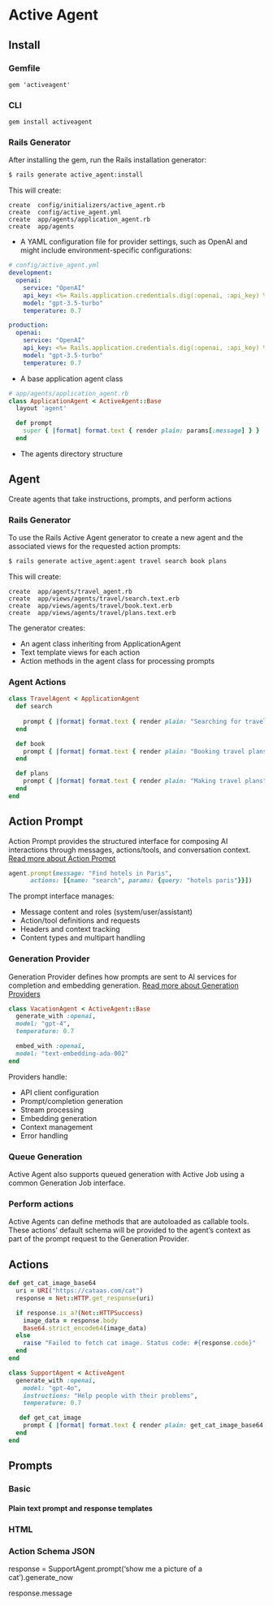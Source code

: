 # Active Agent

## Install

### Gemfile
`gem 'activeagent'`

### CLI
`gem install activeagent`

### Rails Generator
After installing the gem, run the Rails installation generator:

```bash
$ rails generate active_agent:install
```

This will create:
```
create  config/initializers/active_agent.rb
create  config/active_agent.yml
create  app/agents/application_agent.rb
create  app/agents
```

- A YAML configuration file for provider settings, such as OpenAI and might include environment-specific configurations:

```yaml
# config/active_agent.yml
development:
  openai:
    service: "OpenAI"
    api_key: <%= Rails.application.credentials.dig(:openai, :api_key) %>
    model: "gpt-3.5-turbo"
    temperature: 0.7

production:
  openai:
    service: "OpenAI"
    api_key: <%= Rails.application.credentials.dig(:openai, :api_key) %>
    model: "gpt-3.5-turbo"
    temperature: 0.7

```
- A base application agent class
```ruby
# app/agents/application_agent.rb
class ApplicationAgent < ActiveAgent::Base
  layout 'agent'

  def prompt
    super { |format| format.text { render plain: params[:message] } }
  end
```
- The agents directory structure

## Agent
Create agents that take instructions, prompts, and perform actions

### Rails Generator
To use the Rails Active Agent generator to create a new agent and the associated views for the requested action prompts:

```bash
$ rails generate active_agent:agent travel search book plans 
```
This will create:
```
create  app/agents/travel_agent.rb
create  app/views/agents/travel/search.text.erb
create  app/views/agents/travel/book.text.erb
create  app/views/agents/travel/plans.text.erb
```

The generator creates:
- An agent class inheriting from ApplicationAgent
- Text template views for each action
- Action methods in the agent class for processing prompts

### Agent Actions
```ruby
class TravelAgent < ApplicationAgent
  def search
    
    prompt { |format| format.text { render plain: "Searching for travel options" } }
  end

  def book
    prompt { |format| format.text { render plain: "Booking travel plans" } }
  end

  def plans
    prompt { |format| format.text { render plain: "Making travel plans" } }
  end
end
```

## Action Prompt

Action Prompt provides the structured interface for composing AI interactions through messages, actions/tools, and conversation context. [Read more about Action Prompt](lib/active_agent/action_prompt/README.md)

```ruby
agent.prompt(message: "Find hotels in Paris", 
      actions: [{name: "search", params: {query: "hotels paris"}}])
```

The prompt interface manages:
- Message content and roles (system/user/assistant)
- Action/tool definitions and requests
- Headers and context tracking
- Content types and multipart handling

### Generation Provider 

Generation Provider defines how prompts are sent to AI services for completion and embedding generation. [Read more about Generation Providers](lib/active_agent/generation_provider/README.md)

```ruby
class VacationAgent < ActiveAgent::Base
  generate_with :openai, 
  model: "gpt-4",
  temperature: 0.7

  embed_with :openai,
  model: "text-embedding-ada-002" 
end
```

Providers handle:
- API client configuration
- Prompt/completion generation
- Stream processing
- Embedding generation  
- Context management
- Error handling

### Queue Generation

Active Agent also supports queued generation with Active Job using a common Generation Job interface.

### Perform actions

Active Agents can define methods that are autoloaded as callable tools. These actions’ default schema will be provided to the agent’s context as part of the prompt request to the Generation Provider.

## Actions

```ruby
def get_cat_image_base64  
  uri = URI("https://cataas.com/cat")  
  response = Net::HTTP.get_response(uri)

  if response.is_a?(Net::HTTPSuccess)  
    image_data = response.body  
    Base64.strict_encode64(image_data)  
  else  
    raise "Failed to fetch cat image. Status code: #{response.code}"  
  end  
end

class SupportAgent < ActiveAgent  
  generate_with :openai,  
    model: "gpt-4o",  
    instructions: "Help people with their problems",  
    temperature: 0.7

   def get_cat_image  
    prompt { |format| format.text { render plain: get_cat_image_base64 } }  
  end  
end  
```

## Prompts

### Basic 

#### Plain text prompt and response templates

### HTML

### Action Schema JSON

response = SupportAgent.prompt(‘show me a picture of a cat’).generate_now

response.message
